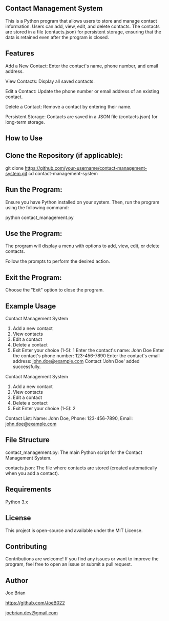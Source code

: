 ## Contact Management System
This is a Python program that allows users to store and manage contact information. Users can add, view, edit, and delete contacts. The contacts are stored in a file (contacts.json) for persistent storage, ensuring that the data is retained even after the program is closed.

## Features
Add a New Contact: Enter the contact's name, phone number, and email address.

View Contacts: Display all saved contacts.

Edit a Contact: Update the phone number or email address of an existing contact.

Delete a Contact: Remove a contact by entering their name.

Persistent Storage: Contacts are saved in a JSON file (contacts.json) for long-term storage.

## How to Use
## Clone the Repository (if applicable):

git clone https://github.com/your-username/contact-management-system.git
cd contact-management-system

## Run the Program:
Ensure you have Python installed on your system. Then, run the program using the following command:

python contact_management.py

## Use the Program:

The program will display a menu with options to add, view, edit, or delete contacts.

Follow the prompts to perform the desired action.

## Exit the Program:

Choose the "Exit" option to close the program.

## Example Usage
Contact Management System
1. Add a new contact
2. View contacts
3. Edit a contact
4. Delete a contact
5. Exit
Enter your choice (1-5): 1
Enter the contact's name: John Doe
Enter the contact's phone number: 123-456-7890
Enter the contact's email address: john.doe@example.com
Contact 'John Doe' added successfully.

Contact Management System
1. Add a new contact
2. View contacts
3. Edit a contact
4. Delete a contact
5. Exit
Enter your choice (1-5): 2

Contact List:
Name: John Doe, Phone: 123-456-7890, Email: john.doe@example.com

## File Structure
contact_management.py: The main Python script for the Contact Management System.

contacts.json: The file where contacts are stored (created automatically when you add a contact).

## Requirements
Python 3.x

## License
This project is open-source and available under the MIT License.

## Contributing
Contributions are welcome! If you find any issues or want to improve the program, feel free to open an issue or submit a pull request.

## Author
Joe Brian

https://github.com/JoeB022

joebrian.dev@gmail.com
